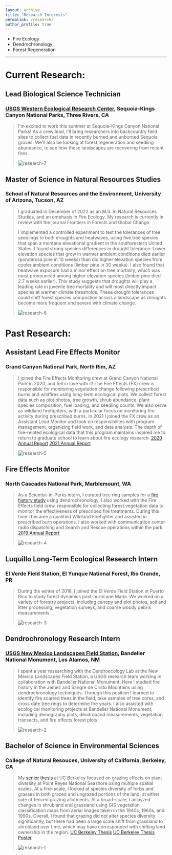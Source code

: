 ```yaml
---
layout: archive
title: "Research Interests"
permalink: /research/
author_profile: true
---
```


- Fire Ecology
- Dendrochronology
- Forest Regeneration

-----

# Current Research:

## Lead Biological Science Technician
### [USGS Western Ecological Research Center](https://www.usgs.gov/centers/werc), Sequoia-Kings Canyon National Parks, Three Rivers, CA
> I'm excited to work this summer at Sequoia-Kings Canyon National Parks! As a crew lead, I'll bring researchers into backcountry field sites to collect fuel data in recently burned and unburned Sequoia groves. We'll also be looking at forest regeneration and seedling abundance, to see how these landscapes are recovering from recent fires.
> 
>![research-7](http://alexandralalor.github.io/images/research/research-7.jpg)

## Master of Science in Natural Resources Studies
### School of Natural Resources and the Environment, University of Arizona, Tucson, AZ
> I graduated in December of 2022 as an M.S. in Natural Resources Studies, and an emphasis in Fire Ecology. My research is currently in review with the journal Frontiers in Forests and Global Change.
>  
> I implemented a controlled experiment to test the tolerances of tree seedlings to both droughts and heatwaves, using five tree species that span a montane elevational gradient in the southwestern United States. I found strong species differences in drought tolerance. Lower elevation species that grow in warmer ambient conditions died earlier (ponderosa pine in 10 weeks) than did higher elevation species from cooler ambient conditions (limber pine in 30 weeks). I also found that heatwave exposure had a minor effect on tree mortality, which was most pronounced among higher elevation species (limber pine died 2.7 weeks earlier). This study suggests that droughts will play a leading role in juvenile tree mortality and will most directly impact species at warmer climate thresholds. These drought tolerances could shift forest species compostion across a landscape as droughts become more frequent and severe with climate change.
> 
>![research-6](http://alexandralalor.github.io/images/research/research-6.JPG)


# Past Research:

## Assistant Lead Fire Effects Monitor
### Grand Canyon National Park, North Rim, AZ
> I joined the Fire Effects Monitoring crew at Grand Canyon National Park in 2020, and fell in love with it! The Fire Effects (FX) crew is responsible for monitoring vegetation change following prescribed burns and wildfires using long-term ecological plots. We collect forest data such as plot photos, tree growth, shrub abundance, plant species composition, fuel loading, and seedling counts. We also serve as wildland firefighters, with a particular focus on monitoring fire activity during prescribed burns. In 2021 I joined the FX crew as an Assistant Lead Monitor and took on responsibilites with program management, organizing field work, and data analysis. The depth of fire-related ecological data that this program maintains inspired me to return to graduate school to learn about fire ecology research.
> [2020 Annual Report](https://alexandralalor.github.io/files/research/2020_GRCA-FX-Report.pdf)
> [2021 Annual Report](https://alexandralalor.github.io/files/research/2021_GRCA-FX-Report.pdf)
> 
>![research-5](http://alexandralalor.github.io/images/research/research-5.jpg)

## Fire Effects Monitor
### North Cascades National Park, Marblemount, WA
> As a Scientist-in-Parks intern, I curated tree ring samples for a [fire history study](https://www.proquest.com/docview/2652001548?pq-origsite=gscholar&fromopenview=true) using dendrochronology. I also worked with the Fire Effects field crew, responsible for collecting forest vegetation data to monitor the effectiveness of prescribed fire treatments. During this time I became a qualified Wildland Firefighter and assisted in prescribed burn operations. I also worked with communication center radio dispatching and Search and Rescue operations within the park.
> [2019 Annual Report](https://alexandralalor.github.io/files/research/2019_NOCA-FX-Report.pdf)
> 
>![research-4](http://alexandralalor.github.io/images/research/research-4.jpg)

## Luquillo Long-Term Ecological Research Intern
### El Verde Field Station, El Yunque National Forest, Río Grande, PR
> During the winter of 2018, I joined the El Verde Field Station in Puerto Rico to study forest dynamics post-hurricane María. We worked on a variety of forestry projects, including canopy and plot photos, soil and litter processing, vegetation surveys, and coarse woody debris measurements.
> 
>![research-3](http://alexandralalor.github.io/images/research/research-3.JPG)

## Dendrochronology Research Intern
### [USGS New Mexico Landscapes Field Station](https://www.usgs.gov/centers/fort-collins-science-center/science/new-mexico-landscapes-field-station), Bandelier National Monument, Los Alamos, NM
> I spent a year researching with the Dendroecology Lab at the New Mexico Landscapes Field Station, a USGS research team working in collaboration with Bandelier National Monument. Here I studied fire history in the Jemez and Sangre de Cristo Mountains using dendrochronology techniques. Through this position I learned to identify fire scarred trees in the field, take samples of tree cores, and cross date tree rings to determine fire years. I also assisted with ecological monitoring projects at Bandelier National Monument, including demography plots, dendroband measurements, vegetation transects, and fire effects forest plots.
> 
>![research-2](http://alexandralalor.github.io/images/research/research-2.JPG)

## Bachelor of Science in Environmental Sciences
### College of Natural Resouces, University of California, Berkeley, CA
> My [senior thesis](https://alexandralalor.github.io/files/research/Lalor_UC-Thesis.pdf) at UC Berkeley focused on grazing effects on plant diversity at Point Reyes National Seashore using multiple spatial scales. At a fine-scale, I looked at species diversity of forbs and grasses in both grazed and ungrazed portions of the land, at either side of fenced grazing allotments. At a broad-scale, I anlayzed changes in shrubland and grassland using GIS vegetation classification maps from aerial images taken in the 1940s, 1960s, and 1990s. Overall, I found that grazing did not alter species diversity significantly, but there had been a large scale shift from grassland to shrubland over time, which may have corresponded with shifting land ownership in the region.
> [UC Berkeley Thesis](https://alexandralalor.github.io/files/research/Lalor_UC-Thesis)
> [UC Berkeley Thesis Poster](https://alexandralalor.github.io/files/research/Lalor_UC-Thesis-Poster)
> 
>![research-1](http://alexandralalor.github.io/images/research/research-1.jpeg)
